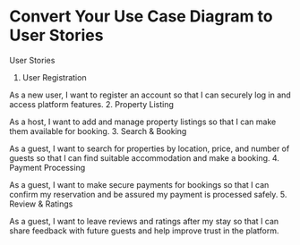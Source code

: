 # Convert Your Use Case Diagram to User Stories

User Stories

1. User Registration

As a new user, I want to register an account so that I can securely log in and access platform features.
2. Property Listing

As a host, I want to add and manage property listings so that I can make them available for booking.
3. Search & Booking

As a guest, I want to search for properties by location, price, and number of guests so that I can find suitable accommodation and make a booking.
4. Payment Processing

As a guest, I want to make secure payments for bookings so that I can confirm my reservation and be assured my payment is processed safely.
5. Review & Ratings

As a guest, I want to leave reviews and ratings after my stay so that I can share feedback with future guests and help improve trust in the platform.
